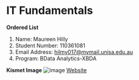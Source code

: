 # IT Fundamentals

<!--ordered list-->

**Ordered List**
1. Name: Maureen Hilly
2. Student Number: 110361081
3. Email Address: hilmy017@mymail.unisa.edu.au
4. Program: BData Analytics-XBDA

**Kismet Image**
![image](https://upload.wikimedia.org/wikipedia/commons/0/03/Kismet-IMG_6007-black.jpg)
[Website](https://commons.wikimedia.org/wiki/File:Kismet-IMG_6007-black.jpg)
